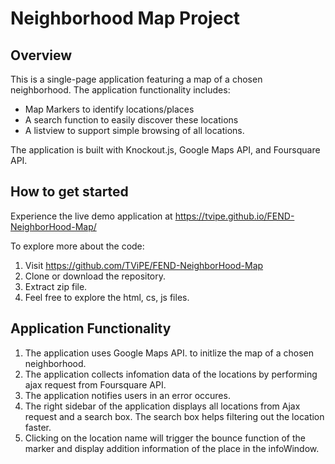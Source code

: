 # Neighborhood Map Project

## Overview
This is a single-page application featuring a map of a chosen neighborhood.
The application functionality includes:
- Map Markers to identify locations/places
- A search function to easily discover these locations
- A listview to support simple browsing of all locations.

The application is built with Knockout.js, Google Maps API, and Foursquare API.

## How to get started
Experience the live demo application at https://tvipe.github.io/FEND-NeighborHood-Map/

To explore more about the code:
1. Visit https://github.com/TViPE/FEND-NeighborHood-Map
2. Clone or download the repository.
3. Extract zip file.
4. Feel free to explore the html, cs, js files.


## Application Functionality

1. The application uses Google Maps API. to initlize the map of a chosen neighborhood.
2. The application collects infomation data of the locations by performing ajax request from Foursquare API.
3. The application notifies users in an error occures.
4. The right sidebar of the application displays all locations from Ajax request and a search box. The search box helps filtering out the location faster.
5. Clicking on the location name will trigger the bounce function of the marker and display addition information of the place in the infoWindow.

